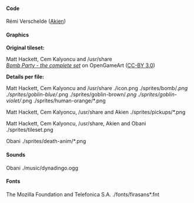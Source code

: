 #### Code

Rémi Verschelde ([Akien](http://github.com/akien-mga))

#### Graphics

**Original tileset:**  

Matt Hackett, Cem Kalyoncu and /usr/share  
[*Bomb Party - the complete set*](http://opengameart.org/content/bomb-party-the-complete-set) on OpenGameArt ([CC-BY 3.0](http://creativecommons.org/licenses/by/3.0/))

**Details per file:**

Matt Hackett, Cem Kalyoncu and /usr/share
./icon.png
./sprites/bomb/*.png
./sprites/goblin-blue/*.png
./sprites/goblin-brown/*.png
./sprites/goblin-violet/*.png
./sprites/human-orange/*.png

Matt Hackett, Cem Kalyoncu, /usr/share and Akien
./sprites/pickups/*.png

Matt Hackett, Cem Kalyoncu, /usr/share, Akien and Obani
./sprites/tileset.png

Obani
./sprites/death-anim/*.png

#### Sounds

Obani
./music/dynadingo.ogg

#### Fonts

The Mozilla Foundation and Telefonica S.A.
./fonts/firasans*.fnt

